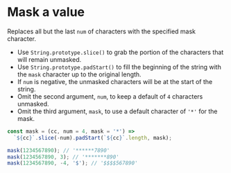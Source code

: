 # Mask a value

Replaces all but the last `num` of characters with the specified mask character.

* Use `String.prototype.slice()` to grab the portion of the characters that will remain unmasked.
* Use `String.prototype.padStart()` to fill the beginning of the string with the `mask` character up to the original length.
* If `num` is negative, the unmasked characters will be at the start of the string.
* Omit the second argument, `num`, to keep a default of `4` characters unmasked.
* Omit the third argument, `mask`, to use a default character of `'*'` for the mask.

```js
const mask = (cc, num = 4, mask = '*') =>
  `${cc}`.slice(-num).padStart(`${cc}`.length, mask);
```

```js
mask(1234567890); // '******7890'
mask(1234567890, 3); // '*******890'
mask(1234567890, -4, '$'); // '$$$$567890'
```
